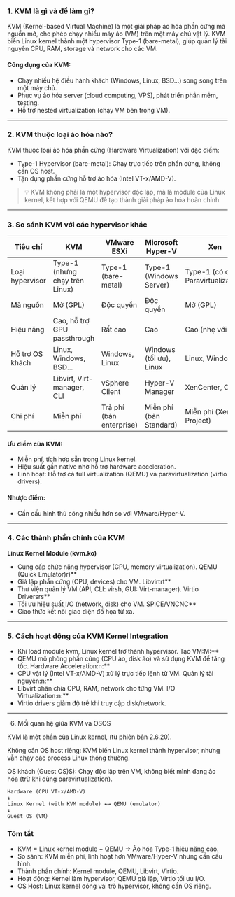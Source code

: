 ### 1. KVM là gì và để làm gì?  
KVM (Kernel-based Virtual Machine) là một giải pháp ảo hóa phần cứng mã nguồn mở, cho phép chạy nhiều máy ảo (VM) trên một máy chủ vật lý. KVM biến Linux kernel thành một hypervisor Type-1 (bare-metal), giúp quản lý tài nguyên CPU, RAM, storage và network cho các VM.  

#### Công dụng của KVM:  
- Chạy nhiều hệ điều hành khách (Windows, Linux, BSD...) song song trên một máy chủ.  
- Phục vụ ảo hóa server (cloud computing, VPS), phát triển phần mềm, testing.  
- Hỗ trợ nested virtualization (chạy VM bên trong VM).  

---

### 2. KVM thuộc loại ảo hóa nào?  
KVM thuộc loại ảo hóa phần cứng (Hardware Virtualization) với đặc điểm:  
- Type-1 Hypervisor (bare-metal): Chạy trực tiếp trên phần cứng, không cần OS host.  
- Tận dụng phần cứng hỗ trợ ảo hóa (Intel VT-x/AMD-V).  

> 💡 KVM không phải là một hypervisor độc lập, mà là module của Linux kernel, kết hợp với QEMU để tạo thành giải pháp ảo hóa hoàn chỉnh.  

---

### 3. So sánh KVM với các hypervisor khác  

| Tiêu chí       | KVM                          | VMware ESXi               | Microsoft Hyper-V       | Xen                     |
|--------------------|----------------------------------|-------------------------------|----------------------------|-----------------------------|
| Loại hypervisor | Type-1 (nhưng chạy trên Linux)  | Type-1 (bare-metal)           | Type-1 (Windows Server)    | Type-1 (có cả Paravirtualization) |
| Mã nguồn       | Mở (GPL)                        | Độc quyền                    | Độc quyền                 | Mở (GPL)                   |
| Hiệu năng      | Cao, hỗ trợ GPU passthrough      | Rất cao                      | Cao                       | Cao (nhẹ với PV)            |
| Hỗ trợ OS khách| Linux, Windows, BSD...          | Windows, Linux               | Windows (tối ưu), Linux   | Linux, Windows             |
| Quản lý        | Libvirt, Virt-manager, CLI      | vSphere Client               | Hyper-V Manager           | XenCenter, CLI             |
| Chi phí        | Miễn phí                        | Trả phí (bản enterprise)     | Miễn phí (bản Standard)   | Miễn phí (Xen Project)     |

#### Ưu điểm của KVM:  
- Miễn phí, tích hợp sẵn trong Linux kernel.  
- Hiệu suất gần native nhờ hỗ trợ hardware acceleration.  
- Linh hoạt: Hỗ trợ cả full virtualization (QEMU) và paravirtualization (virtio drivers).  

#### Nhược điểm:  
- Cần cấu hình thủ công nhiều hơn so với VMware/Hyper-V.  

---

### 4. Các thành phần chính của KVM  

**Linux Kernel Module (kvm.ko)** 
 
   - Cung cấp chức năng hypervisor (CPU, memory virtualization).  QEMU (Quick Emulator)r)**  
   - Giả lập phần cứng (CPU, devices) cho VM.  Libvirtrt**  
   - Thư viện quản lý VM (API, CLI: virsh, GUI: Virt-manager).  Virtio Driversrs**  
   - Tối ưu hiệu suất I/O (network, disk) cho VM.  SPICE/VNCNC**  
   - Giao thức kết nối giao diện đồ họa từ xa.  

---

### 5. Cách hoạt động của KVM **Kernel Integration**  

   - Khi load module kvm, Linux kernel trở thành hypervisor.  Tạo VM:M:**  
   - QEMU mô phỏng phần cứng (CPU ảo, disk ảo) và sử dụng KVM để tăng tốc.  Hardware Acceleration:n:**  
   - CPU vật lý (Intel VT-x/AMD-V) xử lý trực tiếp lệnh từ VM.  Quản lý tài nguyên:n:**  
   - Libvirt phân chia CPU, RAM, network cho từng VM.  I/O Virtualization:n:**  
   - Virtio drivers giảm độ trễ khi truy cập disk/network.  

---

6. Mối quan hệ giữa KVM và OSOS 

KVM là một phần của Linux kernel, (từ phiên bản 2.6.20). 

Không cần OS host riêng: KVM biến Linux kernel thành hypervisor, nhưng vẫn chạy các process Linux thông thường. 

OS khách (Guest OS)S): Chạy độc lập trên VM, không biết mình đang ảo hóa (trừ khi dùng paravirtualization).  


    Hardware (CPU VT-x/AMD-V)  
    ↓  
    Linux Kernel (with KVM module) ←→ QEMU (emulator)  
    ↓  
    Guest OS (VM)  

### Tóm tắt  
- KVM = Linux kernel module + QEMU → Ảo hóa Type-1 hiệu năng cao.  
- So sánh: KVM miễn phí, linh hoạt hơn VMware/Hyper-V nhưng cần cấu hình.  
- Thành phần chính: Kernel module, QEMU, Libvirt, Virtio.  
- Hoạt động: Kernel làm hypervisor, QEMU giả lập, Virtio tối ưu I/O.  
- OS Host: Linux kernel đóng vai trò hypervisor, không cần OS riêng.  